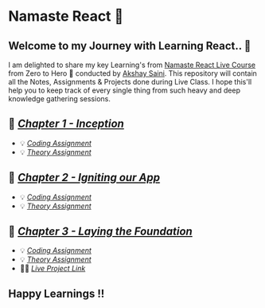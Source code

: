 #  Namaste React 🙏

## Welcome to my Journey with Learning React.. 🙂

I am delighted to share my key Learning's from [Namaste React Live Course](https://learn.namastedev.com/courses/namaste-react-live) from Zero to Hero 🚀 conducted by [Akshay Saini](https://www.linkedin.com/in/akshaymarch7/).
This repository will contain all the Notes, Assignments & Projects done during Live Class. I hope this'll help you to keep track of every single thing from such heavy and deep knowledge gathering sessions.

## 📕 [_Chapter 1 - Inception_](./Chapter1-Inception)
-  💡 [_Coding Assignment_](./Chapter1-Inception/Coding)
-  💡 [_Theory Assignment_](./Chapter1-Inception/Theory)

## 📕 [_Chapter 2 - Igniting our App_](./Chapter2-Igniting_Our_App)
-  💡 [_Coding Assignment_](./Chapter2-Igniting_Our_App/Coding)
-  💡 [_Theory Assignment_](./Chapter2-Igniting_Our_App/Theory)

## 📕 [_Chapter 3 - Laying the Foundation_](./Chapter3-Laying_The_Foundation)
-  💡 [_Coding Assignment_](./Chapter3-Laying_The_Foundation/Coding)
-  💡 [_Theory Assignment_](./Chapter3-Laying_The_Foundation/Theory)
-  👩‍💻 [_Live Project Link_](https://eloquent-piroshki-b69494.netlify.app/)


## Happy Learnings !!
